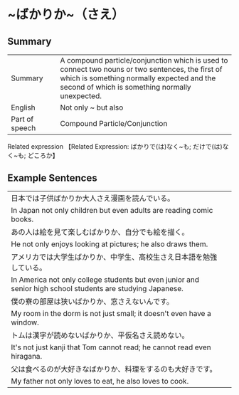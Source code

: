# ~ばかりか~（さえ）

## Summary

<table><tr>   <td>Summary<td>   <td>A compound particle/conjunction which is used to connect two nouns or two sentences, the first of which is something normally expected and the second of which is something normally unexpected.</td><tr><tr>   <td>English<td>   <td>Not only ~ but also</td><tr><tr>   <td>Part of speech<td>   <td>Compound Particle/Conjunction</td><tr></table><tr>   <td>Related expression<td>   <td>【Related Expression: ばかりで(は)なく~も; だけで(は)なく~も; どころか】</td><tr></table></table>

## Example Sentences

<table><tr><td>日本では子供ばかりか大人さえ漫画を読んでいる。<td><tr><tr><td>In Japan not only children but even adults are reading comic books.<td><tr><tr><td>あの人は絵を見て楽しむばかりか、自分でも絵を描く。<td><tr><tr><td>He not only enjoys looking at pictures; he also draws them.<td><tr><tr><td>アメリカでは大学生ばかりか、中学生、高校生さえ日本語を勉強している。<td><tr><tr><td>In America not only college students but even junior and senior high school students are studying Japanese.<td><tr><tr><td>僕の寮の部屋は狭いばかりか、窓さえないんです。<td><tr><tr><td>My room in the dorm is not just small; it doesn't even have a window.<td><tr><tr><td>トムは漢字が読めないばかりか、平仮名さえ読めない。<td><tr><tr><td>It's not just kanji that Tom cannot read; he cannot read even hiragana.<td><tr><tr><td>父は食べるのが大好きなばかりか、料理をするのも大好きです。<td><tr><tr><td>My father not only loves to eat, he also loves to cook.<td><tr></table>

